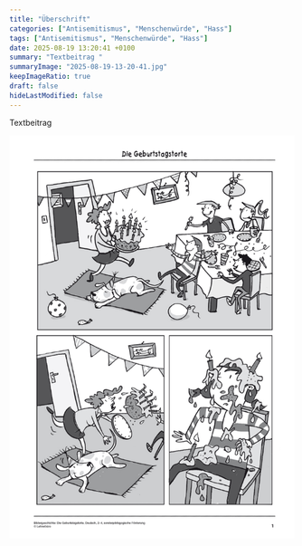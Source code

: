 ```yaml
---
title: "Überschrift"
categories: ["Antisemitismus", "Menschenwürde", "Hass"]
tags: ["Antisemitismus", "Menschenwürde", "Hass"]
date: 2025-08-19 13:20:41 +0100
summary: "Textbeitrag "
summaryImage: "2025-08-19-13-20-41.jpg"
keepImageRatio: true
draft: false
hideLastModified: false
---
```


Textbeitrag

[![/illustration/2025-08-19-13-20-41.jpg](/illustration/2025-08-19-13-20-41.jpg "Textbeitrag ")]("Überschrift")